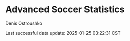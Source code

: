# Advanced Soccer Statistics
Denis Ostroushko

<!-- gfm -->

Last successful data update: 2025-01-25 03:22:31 CST
